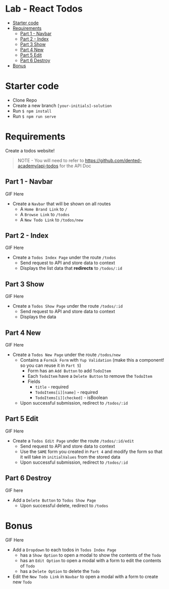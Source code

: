 # Lab - React Todos <!-- omit in toc -->
- [Starter code](#starter-code)
- [Requirements](#requirements)
  - [Part 1 - Navbar](#part-1---navbar)
  - [Part 2 - Index](#part-2---index)
  - [Part 3 Show](#part-3-show)
  - [Part 4 New](#part-4-new)
  - [Part 5 Edit](#part-5-edit)
  - [Part 6 Destroy](#part-6-destroy)
- [Bonus](#bonus)

# Starter code
- Clone Repo
- Create a new branch `[your-initials]-solution`
- Run `$ npm install`
- Run `$ npm run serve`

# Requirements
Create a todos website!

> NOTE - You will need to refer to https://github.com/dented-academy/api-todos for the API Doc

## Part 1 - Navbar
GIF Here

- Create a `Navbar` that will be shown on all routes
  - A `Home Brand Link`  to `/`
  - A `Browse Link`  to `/todos`
  - A `New Todo Link`  to `/todos/new`

## Part 2 - Index
GIF Here

- Create a `Todos Index Page` under the route `/todos`
  - Send request to API and store data to context
  - Displays the list data that **redirects** to `/todos/:id`

## Part 3 Show
GIF Here

- Create a `Todos Show Page` under the route `/todos/:id`
  - Send request to API and store data to context
  - Displays the data


## Part 4 New
GIF Here

- Create a `Todos New Page` under the route `/todos/new`
  - Contains a `Formik Form` with `Yup Validation` (make this a component! so you can reuse it in `Part 5`)
    - Form has an `Add Button` to add `TodoItem`
    - Each `TodoItem` have a `Delete Button` to remove the `TodoItem`
    - Fields
      - `title` - required
      - `TodoItems[i][name]` - required
      - `TodoItems[i][checked]` - isBoolean
  - Upon successful submission, redirect to `/todos/:id`

## Part 5 Edit
GIF Here

- Create a `Todos Edit Page` under the route `/todos/:id/edit`
  - Send request to API and store data to context
  - Use the `SAME` form you created in `Part 4` and modify the form so that it will take in `initialValues` from the stored data
  - Upon successful submission, redirect to `/todos/:id`

## Part 6 Destroy
GIF here

- Add a `Delete Button` to `Todos Show Page`
  - Upon successful delete, redirect to `/todos`

# Bonus
GIF Here

- Add a `Dropdown` to each todos in `Todos Index Page`
  - has a `Show Option` to open a modal to show the contents of the `Todo`
  - has an `Edit Option` to open a modal with a form to edit the contents of `Todo`
  - has a `Delete Option` to delete the `Todo`
- Edit the `New Todo Link` in `Navbar` to open a modal with a form to create new `Todo`
